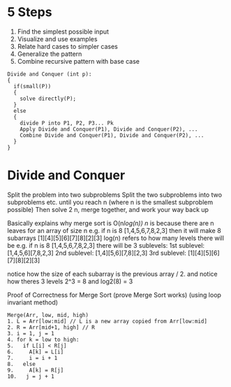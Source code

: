 # 5 Steps
1. Find the simplest possible input
2. Visualize and use examples
3. Relate hard cases to simpler cases
4. Generalize the pattern
5. Combine recursive pattern with base case

```
Divide and Conquer (int p):
{
  if(small(P))
  {
    solve directly(P);
  }
  else
  {
    divide P into P1, P2, P3... Pk
    Apply Divide and Conquer(P1), Divide and Conquer(P2), ...
    Combine Divide and Conquer(P1), Divide and Conquer(P2), ...
  }
}
```

# Divide and Conquer

Split the problem into two subproblems
Split the two subproblems into two subproblems
etc. until you reach n (where n is the smallest subproblem possible)
Then solve 2 n, merge together, and work your way back up

Basically explains why merge sort is O(n*log(n))
n* is because there are n leaves for an array of size n
e.g. if n is 8 [1,4,5,6,7,8,2,3] then it will make 8 subarrays [1][4][5][6][7][8][2][3]
log(n) refers to how many levels there will be
e.g. if n is 8 [1,4,5,6,7,8,2,3] there will be 3 sublevels:
1st sublevel: [1,4,5,6][7,8,2,3]
2nd sublevel: [1,4][5,6][7,8][2,3]
3rd sublevel: [1][4][5][6][7][8][2][3]

notice how the size of each subarray is the previous array / 2. and notice how theres 3 levels
2^3 = 8 and log2(8) = 3

Proof of Correctness for Merge Sort (prove Merge Sort works)
(using loop invariant method)

```
Merge(Arr, low, mid, high)
1. L = Arr[low:mid] // L is a new array copied from Arr[low:mid]
2. R = Arr[mid+1, high] // R
3. i = 1, j = 1
4. for k = low to high:
5.   if L[i] < R[j]
6.     A[k] = L[i]
7.     i = i + 1
8.   else
9.     A[k] = R[j]
10.   j = j + 1
```
